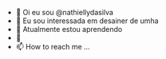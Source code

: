 - 👋 Oi eu sou @nathiellydasilva
- 👀 Eu sou interessada em desainer de umha
- 🌱 Atualmente estou aprendendo
- 💞️ 
- 📫 How to reach me ...

<!---
nathiellydasilva/nathiellydasilva is a ✨ special ✨ repository because its `README.md` (this file) appears on your GitHub profile.
You can click the Preview link to take a look at your changes.
--->
